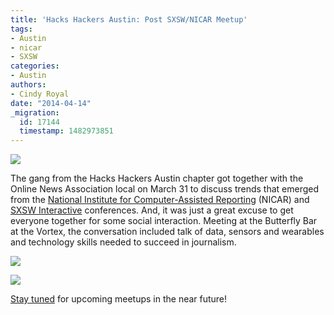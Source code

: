 ```yaml
---
title: 'Hacks Hackers Austin: Post SXSW/NICAR Meetup'
tags:
- Austin
- nicar
- SXSW
categories:
- Austin
authors:
- Cindy Royal
date: "2014-04-14"
_migration:
  id: 17144
  timestamp: 1482973851
---
```


![][1]

The gang from the Hacks Hackers Austin chapter got together with the Online News Association local on March 31 to discuss trends that emerged from the [National Institute for Computer-Assisted Reporting][2] (NICAR) and [SXSW Interactive][3] conferences. And, it was just a great excuse to get everyone together for some social interaction. Meeting at the Butterfly Bar at the Vortex, the conversation included talk of data, sensors and wearables and technology skills needed to succeed in journalism.

![][4]

![][5]

[Stay tuned][6] for upcoming meetups in the near future!

 [1]: http://photos1.meetupstatic.com/photos/event/f/3/e/event_352863902.jpeg
 [2]: http://ire.org/conferences/nicar-2014/
 [3]: http://sxsw.com/interactive
 [4]: http://photos1.meetupstatic.com/photos/event/f/6/6/event_352863942.jpeg
 [5]: http://photos4.meetupstatic.com/photos/event/f/a/c/event_352864012.jpeg
 [6]: http://www.meetup.com/Hacks-Hackers-Austin/